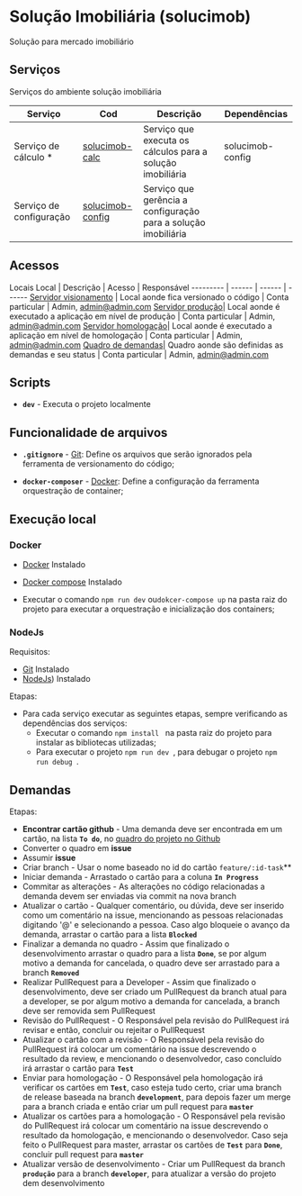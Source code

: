 

# Solução Imobiliária (solucimob)
Solução para mercado imobiliário

## Serviços

Serviços do ambiente solução imobiliária

| Serviço                        | Cod          | Descrição                                                                                             | Dependências  |
| ----------------------------- | ------------ | ----------------------------------------------------------------------------------------------------- |---------------------------------- |
| Serviço de cálculo *     | [solucimob-calc](./calc/README.md) | Serviço que executa os cálculos para a solução imobiliária                | solucimob-config |
| Serviço de configuração  | [solucimob-config](./config/README.md) | Serviço que gerência a configuração para a solução imobiliária                | |

## Acessos

Locais
Local | Descrição | Acesso | Responsável
--------- | ------ | ------ | ------
[Servidor visionamento](https://github.com/leo-def/solucimob) | Local aonde fica versionado o código | Conta particular | Admin, admin@admin.com
[Servidor produção](https://dashboard.heroku.com/apps/solucimob)| Local aonde é executado a aplicação em nível de produção | Conta particular | Admin, admin@admin.com
[Servidor homologação](https://dashboard.heroku.com/apps/solucimob)| Local aonde é executado a aplicação em nível de homologação | Conta particular | Admin, admin@admin.com
[Quadro de demandas](https://github.com/users/leo-def/projects/1)| Quadro aonde são definidas as demandas e seu status | Conta particular | Admin, admin@admin.com

## Scripts

 - **`dev`** - Executa o projeto localmente

## Funcionalidade de arquivos

 - **`.gitignore`** - [Git](https://git-scm.com/): Define os arquivos que serão ignorados pela ferramenta de versionamento do código;

 - **`docker-composer`** - [Docker](https://www.docker.com/): Define a configuração da ferramenta orquestração de container;
 
## Execução local

### Docker

- [Docker](https://www.docker.com/) Instalado
- [Docker compose](https://docs.docker.com/compose/install/) Instalado

- Executar o comando `npm run dev` ou`dokcer-compose up` na pasta raiz do projeto para executar a orquestração e inicialização dos containers;

### NodeJs
Requisitos:

- [Git](https://github.com/) Instalado
- [NodeJs](https://nodejs.org/en/)) Instalado

Etapas:
- Para cada serviço executar as seguintes etapas, sempre verificando as dependências dos serviços:
  - Executar o comando `npm install ` na pasta raiz do projeto para instalar as bibliotecas utilizadas;
  - Para executar o projeto `npm run dev `, para debugar o projeto `npm run debug `.

## Demandas

Etapas:

- **Encontrar cartão github** - Uma demanda deve ser encontrada em um cartão, na lista **`To do`**, no [quadro do projeto no Github](https://github.com/users/leo-def/projects/1)
- Converter o quadro em **issue**
- Assumir **issue**
- Criar branch - Usar o nome baseado no id do cartão `feature/:id-task`**
- Iniciar demanda - Arrastado o cartão para a coluna **`In Progress`** 
- Commitar as alterações - As alterações no código relacionadas a demanda devem ser enviadas via commit na nova branch
- Atualizar o cartão - Qualquer comentário, ou dúvida, deve ser inserido como um comentário na issue, mencionando as pessoas relacionadas digitando '@' e selecionando a pessoa. Caso algo bloqueie o avanço da demanda, arrastar o cartão para a lista **`Blocked`**
- Finalizar a demanda no quadro - Assim que finalizado o desenvolvimento arrastar o quadro para a lista **`Done`**, se por algum motivo a demanda for cancelada, o quadro deve ser arrastado para a branch **`Removed`**
- Realizar PullRequest para a Developer - Assim que finalizado o desenvolvimento, deve ser criado um PullRequest da branch atual para a developer, se por algum motivo a demanda for cancelada, a branch deve ser removida sem PullRequest
- Revisão do PullRequest - O Responsável pela revisão do PullRequest irá revisar e então, concluir ou rejeitar o PullRequest
- Atualizar o cartão com a revisão - O Responsável pela revisão do PullRequest irá colocar um comentário na issue descrevendo o resultado da review, e mencionando o desenvolvedor, caso concluído irá arrastar o cartão para **`Test`**
- Enviar para homologação - O Responsável pela homologação irá verificar os cartões em **`Test`**, caso esteja tudo certo, criar uma branch de release baseada na branch **`development`**, para depois fazer um merge para a branch criada e então criar um pull request para  **`master`**
- Atualizar os cartões para a homologação - O Responsável pela revisão do PullRequest irá colocar um comentário na issue descrevendo o resultado da homologação, e mencionando o desenvolvedor. Caso seja feito o PullRequest para master, arrastar os cartões de **`Test`** para **`Done`**, concluir pull request para **`master`**
- Atualizar versão de desenvolvimento - Criar um PullRequest da branch **`produção`** para a branch **`developer`**, para atualizar a versão do projeto dem desenvolvimento
